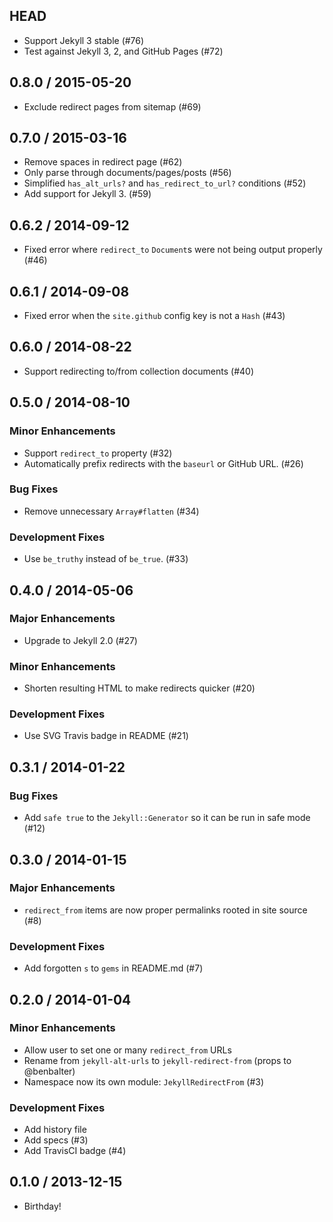 ## HEAD

  * Support Jekyll 3 stable (#76)
  * Test against Jekyll 3, 2, and GitHub Pages (#72)

## 0.8.0 / 2015-05-20

  * Exclude redirect pages from sitemap (#69)

## 0.7.0 / 2015-03-16

  * Remove spaces in redirect page (#62)
  * Only parse through documents/pages/posts (#56)
  * Simplified `has_alt_urls?` and `has_redirect_to_url?` conditions (#52)
  * Add support for Jekyll 3. (#59)

## 0.6.2 / 2014-09-12

  * Fixed error where `redirect_to` `Document`s were not being output properly (#46)

## 0.6.1 / 2014-09-08

  * Fixed error when the `site.github` config key is not a `Hash` (#43)

## 0.6.0 / 2014-08-22

  * Support redirecting to/from collection documents (#40)

## 0.5.0 / 2014-08-10

### Minor Enhancements

  * Support `redirect_to` property (#32)
  * Automatically prefix redirects with the `baseurl` or GitHub URL. (#26)

### Bug Fixes

  * Remove unnecessary `Array#flatten` (#34)

### Development Fixes

  * Use `be_truthy` instead of `be_true`. (#33)

## 0.4.0 / 2014-05-06

### Major Enhancements

  * Upgrade to Jekyll 2.0 (#27)

### Minor Enhancements

  * Shorten resulting HTML to make redirects quicker (#20)

### Development Fixes

  * Use SVG Travis badge in README (#21)

## 0.3.1 / 2014-01-22

### Bug Fixes

  * Add `safe true` to the `Jekyll::Generator` so it can be run in safe mode (#12)

## 0.3.0 / 2014-01-15

### Major Enhancements

  * `redirect_from` items are now proper permalinks rooted in site source (#8)

### Development Fixes

  * Add forgotten `s` to `gems` in README.md (#7)

## 0.2.0 / 2014-01-04

### Minor Enhancements

  * Allow user to set one or many `redirect_from` URLs
  * Rename from `jekyll-alt-urls` to `jekyll-redirect-from` (props to @benbalter)
  * Namespace now its own module: `JekyllRedirectFrom` (#3)

### Development Fixes

  * Add history file
  * Add specs (#3)
  * Add TravisCI badge (#4)

## 0.1.0 / 2013-12-15

* Birthday!
